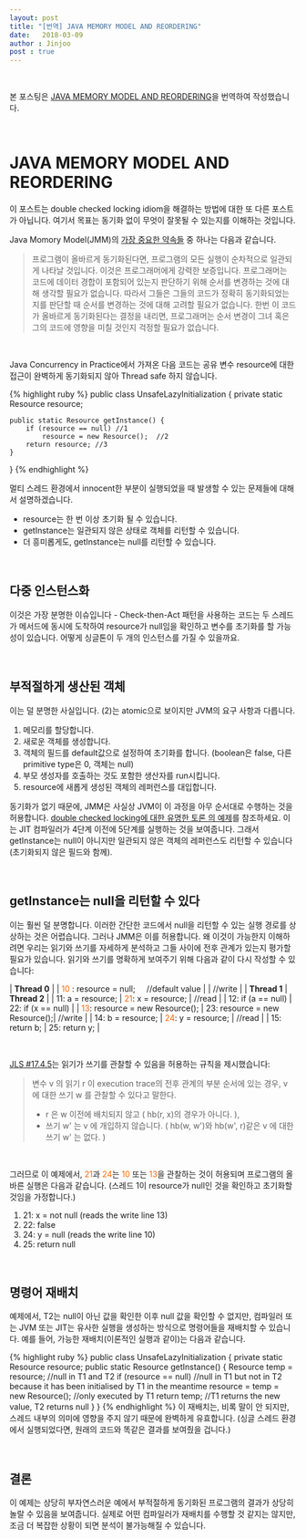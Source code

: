 ```yaml
---
layout: post
title: "[번역] JAVA MEMORY MODEL AND REORDERING"
date:   2018-03-09
author : Jinjoo
post : true
---
```

<br/>

본 포스팅은 [JAVA MEMORY MODEL AND REORDERING]을 번역하여 작성했습니다.

<br/>

JAVA MEMORY MODEL AND REORDERING
================================

이 포스트는 double checked locking idiom을 해결하는 방법에 대한 또 다른 포스트가 아닙니다. 여기서 목표는 동기화 없이 무엇이 잘못될 수 있는지를 이해하는 것입니다.

Java Momory Model(JMM)의 [가장 중요한 약속들] 중 하나는 다음과 같습니다.
<br/>

> 프로그램이 올바르게 동기화된다면, 프로그램의 모든 실행이 순차적으로 일관되게 나타날 것입니다. 이것은 프로그래머에게 강력한 보증입니다. 프로그래머는 코드에 데이터 경합이 포함되어 있는지 판단하기 위해 순서를 변경하는 것에 대해 생각할 필요가 없습니다.
> 따라서 그들은 그들의 코드가 정확히 동기화되었는지를 판단할 때 순서를 변경하는 것에 대해 고려할 필요가 없습니다. 한번 이 코드가 올바르게 동기화된다는 결정을 내리면,
> 프로그래머는 순서 변경이 그녀 혹은 그의 코드에 영향을 미칠 것인지 걱정할 필요가 없습니다.

<br/>

Java Concurrency in Practice에서 가져온 다음 코드는 공유 변수 resource에 대한 접근이 완벽하게 동기화되지 않아 Thread safe 하지 않습니다.

{% highlight ruby %}
public class UnsafeLazyInitialization {
    private static Resource resource;

    public static Resource getInstance() {
        if (resource == null) //1
            resource = new Resource();  //2
        return resource; //3
    }
}
{% endhighlight %}

멀티 스레드 환경에서 innocent한 부분이 실행되었을 때 발생할 수 있는 문제들에 대해서 설명하겠습니다.

+ resource는 한 번 이상 초기화 될 수 있습니다.
+ getInstance는 일관되지 않은 상태로 객체를 리턴할 수 있습니다.
+ 더 흥미롭게도, getInstance는 null를 리턴할 수 있습니다.

<br/>

다중 인스턴스화
-----------
이것은 가장 분명한 이슈입니다 - Check-then-Act 패턴을 사용하는 코드는 두 스레드가 메서드에 동시에 도착하여 resource가 null임을 확인하고 변수를 초기화를 할 가능성이 있습니다. 어떻게 싱글톤이 두 개의 인스턴스를 가질 수 있을까요.

<br/>

부적절하게 생산된 객체
-------------------
이는 덜 분명한 사실입니다. (2)는 atomic으로 보이지만 JVM의 요구 사항과 다릅니다.
1. 메모리를 할당합니다.
2. 새로운 객체를 생성합니다.
3. 객체의 필드를 default값으로 설정하여 초기화를 합니다. (boolean은 false, 다른 primitive type은 0, 객체는 null)
4. 부모 생성자를 호출하는 것도 포함한 생산자를 run시킵니다.
5. resource에 새롭게 생성된 객체의 레퍼런스를 대입합니다.

동기화가 없기 때문에, JMM은 사실상 JVM이 이 과정을 아무 순서대로 수행하는 것을 허용합니다.
[double checked locking에 대한 유명한 토론 의 예제]를 참조하세요. 이는 JIT 컴파일러가 4단계 이전에 5단계를 실행하는 것을 보여줍니다. 그래서 getInstance는 null이 아니지만 일관되지 않은 객체의 레퍼런스도 리턴할 수 있습니다 (초기화되지 않은 필드와 함께).

<br/>

getInstance는 null을 리턴할 수 있다
-------------------------------

이는 훨씬 덜 분명합니다. 이러한 간단한 코드에서 null을 리턴할 수 있는 실행 경로를 상상하는 것은 어렵습니다. 그러나 JMM은 이를 허용합니다. 왜 이것이 가능한지 이해하려면 우리는 읽기와 쓰기를 자세하게 분석하고 그들 사이에 전후 관계가 있는지 평가할 필요가 있습니다. 읽기와 쓰기를 명확하게 보여주기 위해 다음과 같이 다시 작성할 수 있습니다:


| **Thread 0** |
| <span style="color:#f60;">10</span> : resource = null; &nbsp; &nbsp; //default value | | //write |
| **Thread 1** | **Thread 2** |
| 11: a = resource; | <span style="color:#f60;">21</span>: x = resource; | //read |
| 12: if (a == null) | 22: if (x == null) |
| <span style="color:#f60;">13</span>:    resource = new Resource(); | 23:    resource = new Resource();| //write |
| 14: b = resource;       | <span style="color:#f60;">24</span>: y = resource; | //read |
| 15: return b; | 25: return y; |

<br/>


[JLS #17.4.5]는 읽기가 쓰기를 관찰할 수 있음을 허용하는 규칙을 제시했습니다:
> 변수 v 의 읽기 r 이 execution trace의 전후 관계의 부분 순서에 있는 경우, v 에 대한 쓰기 w 를 관찰할 수 있다고 말한다.
> + r 은 w 이전에 배치되지 않고 ( hb(r, x)의 경우가 아니다. ),
> + 쓰기 w' 는 v 에 개입하지 않습니다. ( hb(w, w')와 hb(w', r)같은 v 에 대한 쓰기 w' 는 없다. )

<br/>

그러므로 이 예제에서, <span style="color:#f60;">21</span>과 <span style="color:#f60;">24</span>는 <span style="color:#f60;">10</span> 또는 <span style="color:#f60;">13</span>을 관찰하는 것이 허용되며 프로그램의 올바른 실행은 다음과 같습니다.
(스레드 1이 resource가 null인 것을 확인하고 초기화할 것임을 가정합니다.)

 1. 21: x = not null (reads the write line 13)
 2. 22: false
 3. 24: y = null (reads the write line 10)
 4. 25: return null

<br/>

명령어 재배치
----------
예제에서, T2는 null이 아닌 값을 확인한 이후 null 값을 확인할 수 없지만, 컴파일러 또는 JVM 또는 JIT는 유사한 실행을 생성하는 방식으로 명령어들을 재배치할 수 있습니다. 예를 들어, 가능한 재배치(이론적인 실행과 같이)는 다음과 같습니다.

{% highlight ruby %}
public class UnsafeLazyInitialization {
    private static Resource resource;
    public static Resource getInstance() {
        Resource temp = resource; //null in T1 and T2
        if (resource == null) //null in T1 but not in T2 because it has been initialised by T1 in the meantime
            resource = temp = new Resource(); //only executed by T1
        return temp; //T1 returns the new value, T2 returns null
    }
}
{% endhighlight %}
이 재배치는, 비록 말이 안 되지만, 스레드 내부의 의미에 영향을 주지 않기 때문에 완벽하게 유효합니다. (싱글 스레드 환경에서 실행되었다면, 원래의 코드와 똑같은 결과를 보여줬을 겁니다.)

<br/>

결론
---

이 예제는 상당히 부자연스러운 예에서 부적절하게 동기화된 프로그램의 결과가 상당히 놀랄 수 있음을 보여줍니다. 실제로 어떤 컴파일러가 재배치를 수행할 것 같지는 않지만, 조금 더 복잡한 상황이 되면 분석이 불가능해질 수 있습니다.


[JAVA MEMORY MODEL AND REORDERING]: https://assylias.wordpress.com/2013/02/01/java-memory-model-and-reordering/

[가장 중요한 약속들]: https://docs.oracle.com/javase/specs/jls/se7/html/jls-17.html#jls-17.4.5-410

[JLS #17.4.5]: https://docs.oracle.com/javase/specs/jls/se7/html/jls-17.html#jls-17.4.5-500

[double checked locking에 대한 유명한 토론 의 예제]: http://www.cs.umd.edu/~pugh/java/memoryModel/DoubleCheckedLocking.html
